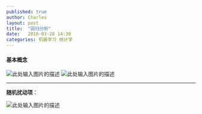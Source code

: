 ```yaml
---
published: true
author: Charles
layout: post
title:  "回归分析"
date:   2016-03-28 14:30
categories: 机器学习 统计学
---
```


#### 基本概念
![此处输入图片的描述][1]
![此处输入图片的描述][2]


----------


**随机扰动项**：

![此处输入图片的描述][3]


  [1]: http://7xjbdi.com1.z0.glb.clouddn.com/2016-03-30_221904.png
  [2]: http://7xjbdi.com1.z0.glb.clouddn.com/2016-03-30_222126.png
  [3]: http://7xjbdi.com1.z0.glb.clouddn.com/2016-03-30_222244.png